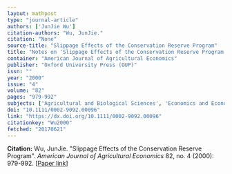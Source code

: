 ```yaml
---
layout: mathpost
type: "journal-article"
authors: ['JunJie Wu']
citation-authors: "Wu, JunJie."
citation: "None"
source-title: "Slippage Effects of the Conservation Reserve Program"
title: "Notes on 'Slippage Effects of the Conservation Reserve Program', by "
container: "American Journal of Agricultural Economics"
publisher: "Oxford University Press (OUP)"
issn: ""
year: "2000"
issue: "4"
volume: "82"
pages: "979-992"
subjects: ['Agricultural and Biological Sciences', 'Economics and Econometrics']
doi: "10.1111/0002-9092.00096"
link: "https://dx.doi.org/10.1111/0002-9092.00096"
citationkey: "Wu2000"
fetched: "20170621"
---
```


**Citation:** Wu, JunJie. "Slippage Effects of the Conservation Reserve Program". *American Journal of Agricultural Economics* 82, no. 4 (2000): 979-992. [[Paper link](https://dx.doi.org/10.1111/0002-9092.00096)]